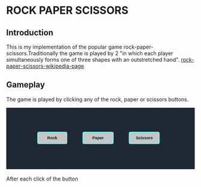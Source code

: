 # **ROCK PAPER SCISSORS**

## **Introduction**
This is my implementation of the popular game rock-paper-scissors.Traditionally the game is played by 2 "in which each player simultaneously forms one of three shapes with an outstretched hand". [rock-paper-scissors-wikipedia-page](https://en.wikipedia.org/wiki/Rock_paper_scissors)


## **Gameplay**
The game is played by clicking any of the rock, paper or scissors buttons. 

![rpsbuttons](readme-img/rpsbuttons.png)

After each click of the button

